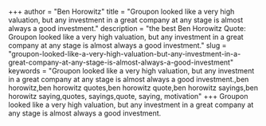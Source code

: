 +++
author = "Ben Horowitz"
title = "Groupon looked like a very high valuation, but any investment in a great company at any stage is almost always a good investment."
description = "the best Ben Horowitz Quote: Groupon looked like a very high valuation, but any investment in a great company at any stage is almost always a good investment."
slug = "groupon-looked-like-a-very-high-valuation-but-any-investment-in-a-great-company-at-any-stage-is-almost-always-a-good-investment"
keywords = "Groupon looked like a very high valuation, but any investment in a great company at any stage is almost always a good investment.,ben horowitz,ben horowitz quotes,ben horowitz quote,ben horowitz sayings,ben horowitz saying,quotes, sayings,quote, saying, motivation"
+++
Groupon looked like a very high valuation, but any investment in a great company at any stage is almost always a good investment.
